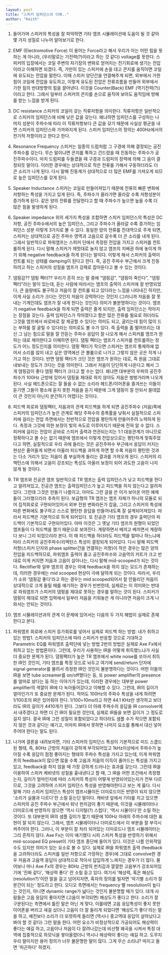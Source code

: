 ```yaml
---
layout: post
title: "스피커 임피던스의 이해.."
author: "Keith"
---
```


1. 들어가며
스피커의 특성을 잘 파악하면 기타 앰프 시뮬레이션에 도움이 될 것 같아 몇 가지 성질로 나누어 알아보기로 한다.
2. EMF (Electromotive Force)
이 용어는 Force라고 해서 우리가 아는 어떤 힘을 뜻하는 게 아니라, (우리말로는 기전력(?)이라고 하는 것 같다) voltage를 뜻한다. 스피커의 입장에서는 코일 주변의 자기장의 변화로 얻어지는 전기회로에 생기는 전압이라고 이해하면 되겠다. 즉, 가만히 있는 스피커에 손을 대고 콘지를 움직이면 코일에 유도되는 전압을 말한다. 
이때 스피커 양단간을 연결해주게 되면, 외부에서 가한 힘이 코일에 전압을 유도하고, 이렇게 유도된 전압은 전류흐름을 만들어 외부에서 가한 힘의 반대방향의 힘을 끌어낸다. 이것을 Counter(Back) EMF (역기전력(?))이라고 한다. 그래서 일부러 스피커의 콘지를 손으로 움직여 보아도 움직임에 방해를 받는 느낌을 받게 된다.
3. DC resistance
스피커의 코일이 갖는 직류저항을 의미한다. 직류저항은 일반적으로 스피커의 임피던스에 비해 낮은 값을 갖는다. 왜냐하면 임피던스를 구성하는 나머지 성분이 주파수에 따라 이 직류저항보다 큰 값을 갖기 때문에 사실상 평균을 내면 스피커의 임피던스와 가까와지게 된다. 스피커 임피던스의 정의는 400Hz에서의 전기적 저항이라고 한다고 한다.
4. Resonance Frequency
스피커는 일종의 드럼처럼 그 구경에 의해 결정되는 공진 주파수를 갖는다. 무슨 말이냐면 콘지를 툭하고 건드렸을 때 진동하는 주파수가 공진주파수이다. 마치 드럼피를 두들겼을 때 구경과 드럼피의 장력에 의해 그 음이 결정되듯 말이다. 이러한 경우에는 상대적으로 작은 전류를 가해서 구동하더라도 더 큰 소리가 나게 된다. 다시 말해 진동계가 상대적으로 더 많은 EMF를 가져오게 되므로 높은 임피던스를 갖게 된다. 
5. Speaker Inductance
스피커는 코일로 만들어져있기 때문에 전류의 빠른 변화에 저항하는 특성을 가지고 있게 된다. 즉, 주파수가 올라가면 올라갈 수록 저항성분이 증가하게 된다. 같은 양의 전류를 전달한다고 할 때 주파수가 높으면 높을 수록 더 많은 힘을 발생하게 된다. 
6. Speaker impedance
위의 세가지 특성을 조합하면 스피커 임피던스의 특성은 DC 저항, 공진 주파수에서의 높은 임피던스, 그리고 주파수가 올라갈 수록 증가하는 임피던스 성분 이렇게 3가지로 볼 수 있다. 
동일한 양의 전류를 전대역으로 주게 되면, 스피커는 상대적으로 공진 주파수 영역과 고음으로 갈수록 더 큰 소리를 내게 된다. 그래서 일반적으로 파워앰프는 스피커 단에서 측정된 전압을 가지고 스피커를 컨트롤하게 된다. 다시 말해 스피커가 제멋대로 놀지 않고 앰프의 지배권 하에 놓이게 하기 위해 negative feedback을 하게 된다는 말이다. 이렇게 해서 스피커의 출력이 컨트롤 되는 상태를 damping이 된다고 한다. 즉, 공진 주파수 부근에서 크게 진동하려고 하는 스피커의 성질을 앰프가 강제로 잡아둔다고 볼 수 있는 것이다. 
7. 댐핑감?? 댐핑 팩터??
우리가 흔히 쓰는 말 중에 "댐핑감", "댐핑이 죽인다", "댐핑 펙터"라는 말이 있는데, 듣는 사람에 따라서는 앰프의 출력이 스피커에 잘 반영되었다, 큰 음량에도 불구하고 저음이 잘 컨트롤 되고 있다라는 느낌을 나타내긴 하지만, 이게 사실 소리가 크다는 것인지 저음이 강력하다는 것인지 (그러니까 저음을 잘 못내는 기계인데도 앰프가 잘 내게 한다는 것인지) 의미가 불분명하다는 것이다.
앰프가 negative feedback을 하게 되면 출력은 줄게 되지만, 출력 임피던스는 작아지는 장점을 갖는다. 출력 임피던스가 작아졌다고 함은 많은 전류를 필요로 하더라도 그것을 앰프에서 바로바로 잘 제공할 수 있다는 의미도 되고, 굴리는데 힘이 많이 드는 부하를 잘 굴릴 수 있다라는 의미로도 볼 수가 있다. 즉 출력을 좀 떨어뜨리는 대신 그 남는 힘으로 말을 잘 안듣는 주파수 응답이 잘 나오게 해서 스피커를 앰프가 원하는 대로 제어한다고 이해하면 된다. 댐핑 펙터는 앰프가 스피커를 컨트롤하는 정도가 어느 정도인지를 의미한다. 댐핑 팩터가 작으면 스피커는 앰프의 통제하에 없어서 소리를 많이 내고 싶은 영역에선 큰 볼륨으로 나가고 그렇지 않은 곳은 작게 나가고 하는 것이다. 반면 댐핑 팩터가 크단 것은 앰프가 원하는 대로, 즉 원음 그대로 내보내는 정도가 크다는 것을 의미한다.
그래서 저음이 단단하게 나온다고 해서 그게 댐핑감이 좋다 댐핑 팩터가 크다고 할 수는 없다. 왜냐면 대부분의 우퍼의 공진주파수가 100Hz 근방에 있어서 댐핑을 제대로 하지 않아도 저음은 벙벙거리며 나오게 된다. 사실 헤드폰으로는 잘 들을 수 없는 소리라 헤드폰/이어폰을 즐겨쓰는 이들이 듣기엔 그들이 평소에 듣지 못한 저음을 듣기 때문에 그게 댐핑이 잘 안되서 쓸데없이 큰 것인지 아닌지 분간하기 어렵다는 것이다.
8. 피드백 회로와 댐핑팩터, 저음과의 관계
피드백을 하게 되면 공진주파수 (저음)쪽에 스피커의 임피던스가 높은 관계로 해당 주파수의 증폭률을 낮춰서 실질적으로 스피커에 걸리는 전압 측면에서는 전반적으로 전압을 평탄하게 만들어주려 노력하게 된다. 측정과 그것에 의한 보정이 빛의 속도로 이루어지기 때문에 전혀 알 수 없다. 스피커에 걸리는 전압이 곧바로 스피커 출력과 연관되는지는 1:1 대응관계가 아니므로 정확하다고 볼 수는 없기 때문에 앰프에서 이렇게 전압상으로는 평탄하게 맞춰주었다고 하면, 실질적으로 우리 귀에 들리는 것은 공진주파수 부근에서 응답이 커지는 현상은 줄어들게 되면서 아울러 피드백을 과하게 하면 할 수록 저음이 평탄한 것과는 다소 거리가 있는 저음이 좀 부실하게 들리는 결과를 가져오게 된다. 스피커의 리액턴스에 의해서 고음이 강조되는 특성도 아울러 보정이 되어 과도한 고음이 나지 않게 될 것이다.

9. TR 앰프와 진공관 앰프
일반적으로 TR 앰프는 출력 임피던스가 낮고 피드백을 한다고 알려져있고, 진공관 앰프는 출력임피던스가 높고 피드백을 하지 않는다고 알려져있다. 그런데 그것은 만들기 나름이고, 아마도 그런 글을 쓴 이가 보아온 어떤 예제들이 그러했으리라 추측이 된다.
보급형의 TR 앰프는 앰프 자체가 하나의 모듈로 되어 집적회로로 구현되어있어서 외부 전원 변화라든가 잡음, 그리고 스피커의 특성에 따른 변화에도 불구하고 스스로 평탄한 응답을 만들어내도록 잘 설계되어져있다. 따라서 피드백은 기본적으로 하게 되어있다. 또 진공관 기타 앰프의 경우 출력단의 피드백이 기본적으로 구현되어있다. 아마 이것은 그 옛날 기타 앰프의 원형이 되었던 앰프들이 다 피드백을 했기 때문으로 보여진다. 계량하면서 베끼고 베끼면서 계량하다 보니 그리 되었으리라 본다. 이 때 피드백을 하더라도 피드백을 얼마나 하느냐에 따라 스피커의 공진주파수/리엑턴스 특성이 결정되게 되어있다. 다시 말해 피드백 저항(스피커 단자와 phase splitter간을 연결하는 저항)이 작은 경우는 많은 양의 전압을 피드백하므로, 파워앰프 출력이 줄고 공진주파수와 고음역의 커트가 크고 반대로 이게 커지면 저음과 고음이 살아나는, 다시 말해 mid-scooped가 되는 것이다. Rectifier와 일부 앰프의 경우는 아예 feedback을 하지 않는 모드가 존재하는데, 이러한 경우에는 mid scooped 현상이 극에 달하게 되는 것이다. 
따라서, 우리가 소위 '댐핑감 좋다'라고 하는 경우는 mid scooped되어서 잘 안들리던 저음이 상대적으로 크게 들릴 때를 얘기하는 경우가 빈번한데, 실제로는 이 의미와는 반대로 파워앰프가 스피커의 댐핑을 제대로 못하는 경우를 말하는 것이 된다. 스피커가 댐핑이 제대로 되면 입력에서 일부러 저음을 키워놓은 게 아니라면 저음이 크게 나와서는 안되는 것이다.
10. 앰프 시뮬레이션과의 관계
이 문제에 있어서는 다음의 두 가지 해법이 실제로 존재한다고 본다.
1. 파워앰프 회로에 스피커 등가회로를 넣어서 실제로 피드백 하는 방법: 내가 취하고 있는 방법1. 스피커의 임피던스에 따라 스피커가 반응할 것으로 기대하고 Parametric EQ를 파워앰프 출력단에 넣는 방법
2번의 방법은 실제로 Axe Fx에서 취하고 있는 방법론이다. 
그런데, 우리가 사용하는 IR을 어떻게 취득했느냐가 사실 더 중요한 문제가 된다. 댐핑팩터가 높은 TR 앰프에서 white noise를 쏘아서 취득한 IR인 것인지, 기타 앰프를 특정 모드로 놔두고 여기에 send/return 단자에 signal generator를 물려서 측정한 IR인 것인지 불분명하다는 것이다. 어떤 이들의 IR을 보면 tube screamer를 on/off했다는 둥, 또 power amplifier의 presence를 얼마로 놨다는 둥 하는 이야기가 있는데, 이러한 경우에는 대부분 power amplifier의 색깔이 IR에 다 녹아들어갔다고 이해할 수 있다.
그런데, IR의 길이가 얼마인가가 또 중요한 문제가 된다. 적어도 100Hz의 주파수 특성을 내게 하려면 1/100초의 IR은 있어줘야 한다. 1/100=10ms라고 하면 44.1 KHz만 생각하고 보더라도 IR의 길이가 4410개가 된다. 그보다 더 아래 주파수의 응답을 IR convolver에서 내주겠다고 하면 더 긴 IR이 필요한 것인데, 실제로 IR들을 보면 길이가 그 정도로 길지 않다. 결국 IR에 그런 성질이 포함되었다고 하더라도 샘플 수가 작으면 포함되지 않은 것과 같다는 얘기고, 어차피 IR에서 못하면 나머지 요소를 통해서 대신 넣어주어야 한다는 말도 된다.
11. 나가며
결론을 내려보자면, 기타 스피커의 임피던스 특성이 기본적으로 미드 스쿱드된 형태, 즉, 80Hz 근방의 저음이 강하게 부각되어있고 1kHz이상에서 주파수가 높아질 수록 응답이 점점 좋아지는 형태의 주파수 특성을 가지고 있는데, 이게 파워앰프의 feedback이 많으면 많을 수록 고음과 저음의 이득이 줄어드는 특성을 가지고 있고, feedback을 하지 않을 때 가장 강하게 드러나는 효과를 갖는다. 그런데 IR을 이용하여 스피커 케비넷의 성질을 흉내낸다고 할 때, 그 IR을 어떤 조건에서 측정했는지, 길이가 얼마인지에 따라 스피커의 특성이 어떻게 반영되어있는지가 전부 다르므로, 그것을 고려하여 스피커 임피던스 특성을 반영해야한다고 보는 게 옳다.
다시 말해 기타 스피커 임피던스 특성이 앰프시뮬이든 더미로드이든 반영이 되지 않으면 '소리가 실물과 다르다'란 소릴 듣는단 말이다. 캐비넷 앞에서 기타를 치고 있으면 스피커의 공진 주파수 부근에서 워낙 펀치감이 좋기 때문에, 이것을 시뮬레이터나 더미로드에 반영하지 않으면 '역시 디지털(?) 스럽다', '역시 시뮬이다'란 소릴 하는 것이다. 또 대부분의 IR의 샘플 길이가 짧기 때문에 100Hz 아래의 주파수에 대한 표현이 잘 되지 않는다. 그래서, 앰프 시뮬레이터나 더미로드에서 이 부분을 잘 부각시켜주어야 한다. 그러나, 이 부분이 잘 처리 되어있는 더미로드나 앰프 시뮬레이터는 그리 흔하지 않다.
Axe Fx는 이미 얘기했다 시피 스피커 특성을 반영하기 위해서 mid-scooped EQ preset이 기타 앰프 종단에 들어가 있다. 이것은 나름 인위적일 수도 있지만 의미가 있는 요소로 볼 수 있다. 실제로 IR을 파워앰프 출력 (feedback을 고려하더라도 스피커를 일반 저항으로 가정하는 경우)에 그대로 convolve한 경우 저음과 고음역 응답이 상대적으로 작아서 답답하게 느껴지는 경우가 더 많다. 물어보나 마나 Axe Fx의 경우는 80Hz 근방의 펀치감과 깔깔한 고음부가 강조되어있기에 '진짜 같다', '해상력 좋다' 란 소릴 듣고 있다.
여기서 '해상력, 혹은 해상도(resolution?)'이란 말을 걸고 넘어지자면, 혹자의 정의를 빌자면 '악기별 소리가 잘 분간이 되는' 정도라고 한다. 오디오 측면에서는 frequency 별 resolution이 높다는 것인지, 아니면 dynamic range가 넓다는 것인지 불분명할 때가 있다. 대개 사람들은 고음 응답이 좋아지면 (고음이 부각되면) 해상도가 좋다고 한다. 소리가 잘 구분된다는 측면에서 틀린 말은 아닌 게 맞다. 이를테면 고음 응답특성이 좋지 못한 이어폰을 버리고 새걸 샀더니 고음이 더 잘 들리게 되었다면 '해상도가 좋다'라는 말을 하고, 예전보다 소리가 더 또렷하게 들리면 (역시나 중고역대 응답이 살아났다고 봐야 할 것 같다) 그런 말을 한다. 
어떤 요소가 비정상적으로 가공되어도 해상력이 좋다는 얘길 하고, 고음이나 저음이 다 잘려나갔는데 비선형 왜곡을 시켜서 특정 대역에 집중적으로 하모닉을 쌓아올렸더니 역시나 해상력이 좋다는 얘길 하고. 도무지 우리 말이지만 용어 정의가 너무 불문명한 말이 많다. 그게 무슨 소리냐? 따지고 들면 '피곤하다' 하겠지. 





